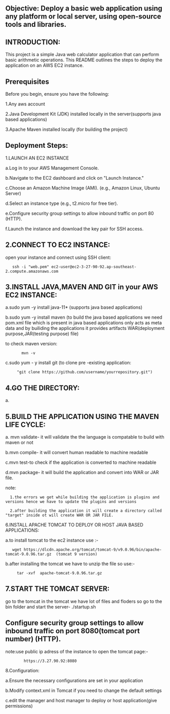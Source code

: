 Objective: Deploy a basic web application using any platform or local server, using open-source tools and libraries.
--------------------------------------------------------------------------------------------------------------------------------
INTRODUCTION:
--------------------------------------------------------------------------------------------------------------------------------
This project is a simple Java web calculator application that can perform basic arithmetic operations. This README outlines the steps to deploy the application on an AWS EC2 instance.

Prerequisites
--------------------------------------------------------------------------------------------------------------------------------
Before you begin, ensure you have the following:

1.Any aws account

2.Java Development Kit (JDK) installed locally in the server(supports java based applications)

3.Apache Maven installed locally (for building the project)

Deployment Steps:
--------------------------------------------------------------------------------------------------------------------------------
1.LAUNCH AN EC2 INSTANCE
   
a.Log in to your AWS Management Console.

b.Navigate to the EC2 dashboard and click on "Launch Instance."

c.Choose an Amazon Machine Image (AMI). (e.g., Amazon Linux, Ubuntu Server)

d.Select an instance type (e.g., t2.micro for free tier).

e.Configure security group settings to allow inbound traffic on port 80 (HTTP).

f.Launch the instance and download the key pair for SSH access.


2.CONNECT TO EC2 INSTANCE:
--------------------------------------------------------------------------------------------------------------------------------
open your instance and connect using SSH client:
                    
       ssh -i "web.pem" ec2-user@ec2-3-27-90-92.ap-southeast-2.compute.amazonaws.com


3.INSTALL JAVA,MAVEN AND GIT in your AWS EC2 INSTANCE:
-------------------------------------------------------------------------------------------------------------------------------
a.sudo yum -y install java-11* (supports java based applications)

b.sudo yum -y install maven  (to build the java based applications we need pom.xml file which is present in java based applications only acts as meta data and by builiding the applications it provides artifacts WAR(deployment purpose,JAR(testing purpose) file)

to check maven version:

           mvn -v

c.sudo yum - y install git (to clone pre -existing application:

         "git clone https://github.com/username/yourrepository.git")


4.GO THE DIRECTORY:
-------------------------------------------------------------------------------------------------------------------------------
a. 


5.BUILD THE APPLICATION USING THE MAVEN LIFE CYCLE:
-------------------------------------------------------------------------------------------------------------------------------
a. mvn validate- it will validate the the language is compatable to build with maven or not

b.mvn compile- it will convert human readable to machine readable 

c.mvn test-to check if the application is converted to machine readable

d.mvn package- it will build the application and convert into WAR or JAR file.

note: 

      1.the errors we get while building the application is plugins and versions hence we have to update the plugins and versions

      2.after building the application it will create a directory called "target" inside ot will create WAR OR JAR FILE.

6.INSTALL APACHE TOMCAT TO DEPLOY OR HOST JAVA BASED APPLICATIONS:

a.to install tomcat to the ec2 instance use :-
       
       wget https://dlcdn.apache.org/tomcat/tomcat-9/v9.0.96/bin/apache-tomcat-9.0.96.tar.gz  (tomcat 9 version)

b.after installing the tomcat we have to unzip the file so use:- 

         tar -xvf  apache-tomcat-9.0.96.tar.gz


7.START THE TOMCAT SERVER:
---------------------------------------------------------------------------------------------------------------------------------------
go to the tomcat in the tomcat we have lot of files and floders so go to the bin folder and start the server- ./startup.sh

Configure security group settings to allow inbound traffic on port 8080(tomcat port number) (HTTP).
----------------------------------------------------------------------------------------------
note:use public ip adress of the instance to open the tomcat page:- 

            https://3.27.90.92:8080


8.Configuration:

a.Ensure the necessary configurations are set in your application

b.Modify context.xml in Tomcat if you need to change the default settings

c.edit the manager and host manager to deploy or host application(give permissions)















